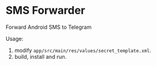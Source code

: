 # SMS Forwarder
Forward Android SMS to Telegram  

Usage:
1. modify `app/src/main/res/values/secret_template.xml`.
2. build, install and run.